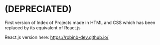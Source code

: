 # (DEPRECIATED)

First version of Index of Projects made in HTML and CSS which has been replaced by its equivalent of React.js

React.js version here: https://robinb-dev.github.io/
